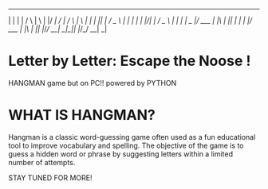  _   _    _    _   _  ____ __  __    _    _   _
| | | |  / \  | \ | |/ ___|  \/  |  / \  | \ | |
| |_| | / _ \ |  \| | |  _| |\/| | / _ \ |  \| |
|  _  |/ ___ \| |\  | |_| | |  | |/ ___ \| |\  |
|_| |_/_/   \_\_| \_|\____|_|  |_/_/   \_\_| \_|

# Letter by Letter: Escape the Noose !
HANGMAN game but on PC!! powered by PYTHON

# WHAT IS HANGMAN?
Hangman is a classic word-guessing game often used as a fun educational tool to improve vocabulary and spelling. 
The objective of the game is to guess a hidden word or phrase by suggesting letters within a limited number of attempts.

STAY TUNED FOR MORE!
